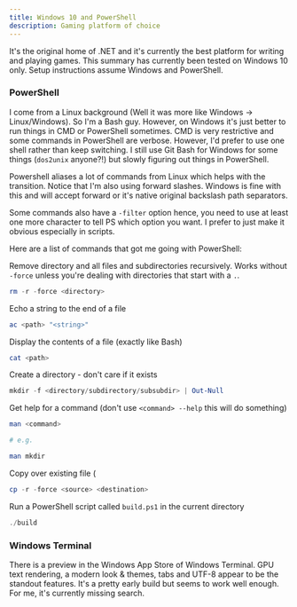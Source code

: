```yaml
---
title: Windows 10 and PowerShell
description: Gaming platform of choice
---
```


It's the original home of .NET and it's currently the best platform for writing and
playing games. This summary has currently been tested on Windows 10 only. Setup
instructions assume Windows and PowerShell.

### PowerShell

I come from a Linux background (Well it was more like Windows -> Linux/Windows). So
I'm a Bash guy. However, on Windows it's just better to run things in CMD or
PowerShell sometimes. CMD is very restrictive and some commands in PowerShell are verbose.
However, I'd prefer to use one shell rather than keep switching. I still use
Git Bash for Windows for some things (`dos2unix` anyone?!) but slowly figuring out
things in PowerShell.

Powershell aliases a lot of commands from Linux which helps with the transition.
Notice that I'm also using forward slashes. Windows is fine with this and will
accept forward or it's native original backslash path separators.

Some commands also have a `-filter` option hence, you need to use at least one
more character to tell PS which option you want. I prefer to just make it obvious
especially in scripts.

Here are a list of commands that got me going with PowerShell:

Remove directory and all files and subdirectories recursively. Works without
`-force` unless you're dealing with directories that start with a `.`.

```powershell
rm -r -force <directory>
```

Echo a string to the end of a file

```powershell
ac <path> "<string>"
```

Display the contents of a file (exactly like Bash)

```powershell
cat <path>
```

Create a directory - don't care if it exists

```powershell
mkdir -f <directory/subdirectory/subsubdir> | Out-Null
```

Get help for a command (don't use `<command> --help` this will do something)

```powershell
man <command>

# e.g.

man mkdir
```

Copy over existing file (

```powershell
cp -r -force <source> <destination>
```

Run a PowerShell script called `build.ps1` in the current directory

```powershell
./build
```

### Windows Terminal

There is a preview in the Windows App Store of Windows Terminal. GPU text rendering,
a modern look & themes, tabs and UTF-8 appear to be the standout features. It's a pretty early build
but seems to work well enough. For me, it's currently missing search.

